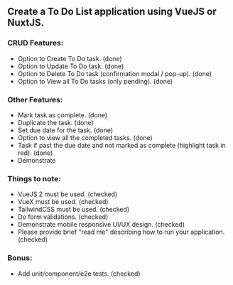 ## Create a To Do List application using VueJS or NuxtJS.

### CRUD Features:
- Option to Create To Do task. (done)
- Option to Update To Do task. (done)
- Option to Delete To Do task (confirmation modal / pop-up). (done)
- Option to View all To Do tasks (only pending). (done)

### Other Features:
- Mark task as complete. (done)
- Duplicate the task. (done)
- Set due date for the task. (done)
- Option to view all the completed tasks. (done)
- Task if past the due date and not marked as complete (highlight task in red). (done)
- Demonstrate

### Things to note:
- VueJS 2 must be used. (checked)
- VueX must be used. (checked)
- TailwindCSS must be used. (checked)
- Do form validations. (checked)
- Demonstrate mobile responsive UI/UX design. (checked)
- Please provide brief "read me" describing how to run your application. (checked)

### Bonus:
- Add unit/component/e2e tests. (checked)